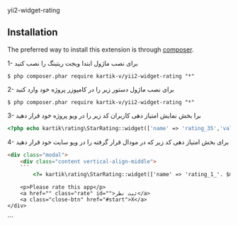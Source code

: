 yii2-widget-rating


## Installation

The preferred way to install this extension is through [composer](http://getcomposer.org/download/).

1- برای نصب ماژول ابتدا ویجت ریتینگ را نصب کنید

```
$ php composer.phar require kartik-v/yii2-widget-rating "*"
```
2- برای نصب ماژول دستور زیر را در کامپوزر پروژه خود وارد کنید

```
$ php composer.phar require kartik-v/yii2-widget-rating "*"
```
3- برا بخش نمایش امتیاز دهی کاربران کد زیر را در ویو پروژه خود قرار دهید

```php
<?php echo kartik\rating\StarRating::widget(['name' => 'rating_35','value' => 3,'pluginOptions' => ['displayOnly' => true]]);?>
```
4- برای بخش امتیاز دهی کد زیر که در مودال قرار گرفته را در ویو سایت خود قرار دهید

```html
<div class="modal">
    <div class="content vertical-align-middle">
	```	    
        <?= kartik\rating\StarRating::widget(['name' => 'rating_1_'. $models->id,'pluginOptions' =>['showClear'=>false], 'pluginEvents' =>["rating.change" => "send_favorite_1_" . $models->id]]);?>
```
        <p>Please rate this app</p>
        <a href="" class="rate" id="">ثبت نظر</a>
        <a class="close-btn" href="#start">X</a>
    </div>
</div>
```